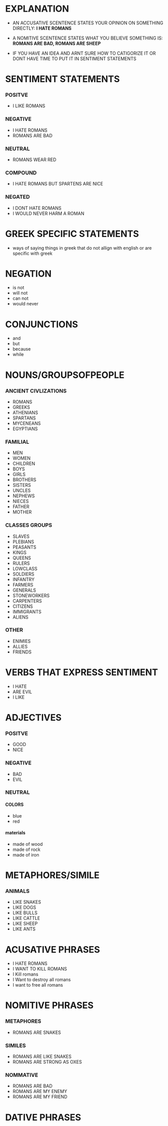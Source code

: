 
# EXPLANATION

- AN ACCUSATIVE SCENTENCE STATES YOUR OPINION ON SOMETHING DIRECTLY: <b>I HATE ROMANS</b>

- A NOMITIVE SCENTENCE STATES WHAT YOU BELIEVE SOMETHING IS: <b>ROMANS ARE BAD, ROMANS ARE SHEEP</b>

- IF YOU HAVE AN IDEA AND ARNT SURE HOW TO CATIGORIZE IT OR DONT HAVE TIME TO PUT IT IN SENTIMENT STATEMENTS 

# SENTIMENT STATEMENTS
### POSITVE
- I LIKE ROMANS
### NEGATIVE
- I HATE ROMANS 
- ROMANS ARE BAD
### NEUTRAL
- ROMANS WEAR RED
### COMPOUND
- I HATE ROMANS BUT SPARTENS ARE NICE 
### NEGATED
- I DONT HATE ROMANS
- I WOULD NEVER HARM A ROMAN

# GREEK SPECIFIC STATEMENTS 
- ways of saying things in greek that do not allign with english or are specific with greek

# NEGATION
- is not 
- will not 
- can not
- would never

# CONJUNCTIONS
- and 
- but 
- because 
- while 




# NOUNS/GROUPSOFPEOPLE

### ANCIENT CIVLIZATIONS
- ROMANS 
- GREEKS 
- ATHENIANS 
- SPARTANS 
- MYCENEANS
- EGYPTIANS


### FAMILIAL
- MEN 
- WOMEN 
- CHILDREN 
- BOYS 
- GIRLS 
- BROTHERS
- SISTERS 
- UNCLES 
- NEPHEWS 
- NIECES
- FATHER 
- MOTHER 

### CLASSES GROUPS
- SLAVES 
- PLEBIANS 
- PEASANTS
- KINGS 
- QUEENS
- RULERS 
- LOWCLASS
- SOLDIERS
- INFANTRY
- FARMERS
- GENERALS
- STONEWORKERS
- CARPENTERS
- CITIZENS
- IMMIGRANTS
- ALIENS
### OTHER
- ENIMIES
- ALLIES
- FRIENDS 

# VERBS THAT EXPRESS SENTIMENT
- I HATE 
- ARE EVIL
- I LIKE 


# ADJECTIVES
### POSITVE
- GOOD 
- NICE 
### NEGATIVE 
- BAD 
- EVIL
### NEUTRAL
#### COLORS
- blue 
- red
#### materials
- made of wood
- made of rock
- made of iron


# METAPHORES/SIMILE

### ANIMALS
- LIKE SNAKES
- LIKE DOGS
- LIKE BULLS
- LIKE CATTLE 
- LIKE SHEEP
- LIKE ANTS



# ACUSATIVE PHRASES
- I HATE ROMANS 
- I WANT TO KILL ROMANS
- I Kill romans
- I Want to destroy all romans 
- I want to free all romans


# NOMITIVE PHRASES

### METAPHORES
- ROMANS ARE SNAKES 

### SIMILES
- ROMANS ARE LIKE SNAKES
- ROMANS ARE STRONG AS OXES

### NOMMATIVE
- ROMANS ARE BAD 
- ROMANS ARE MY ENEMY
- ROMANS ARE MY FRIEND


# DATIVE PHRASES 






